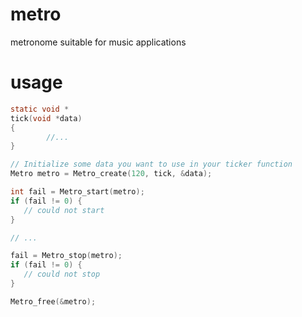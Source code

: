# metro
metronome suitable for music applications

# usage

```c
static void *
tick(void *data)
{
        //...
}

// Initialize some data you want to use in your ticker function
Metro metro = Metro_create(120, tick, &data);

int fail = Metro_start(metro);
if (fail != 0) {
   // could not start
}

// ...

fail = Metro_stop(metro);
if (fail != 0) {
   // could not stop
}

Metro_free(&metro);
```